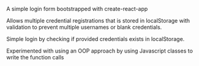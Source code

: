 A simple login form bootstrapped with create-react-app

Allows multiple credential registrations that is stored in localStorage with validation to prevent multiple usernames or blank credentials.

Simple login by checking if provided credentials exists in localStorage.

Experimented with using an OOP approach by using Javascript classes to write the function calls